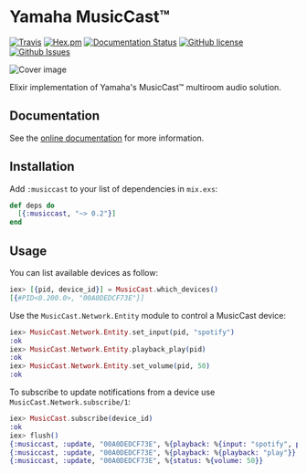 # Yamaha MusicCast™

[![Travis](https://img.shields.io/travis/almightycouch/musiccast.svg)](https://travis-ci.org/almightycouch/musiccast)
[![Hex.pm](https://img.shields.io/hexpm/v/musiccast.svg)](https://hex.pm/packages/musiccast)
[![Documentation Status](https://img.shields.io/badge/docs-hexdocs-blue.svg)](http://hexdocs.pm/musiccast)
[![GitHub license](https://img.shields.io/badge/license-MIT-blue.svg)](https://raw.githubusercontent.com/almightycouch/musiccast/master/LICENSE)
[![Github Issues](https://img.shields.io/github/issues/almightycouch/musiccast.svg)](http://github.com/almightycouch/musiccast/issues)

![Cover image](http://imgur.com/v2E6340.jpg)

Elixir implementation of Yamaha's MusicCast™ multiroom audio solution.

## Documentation

See the [online documentation](https://hexdocs.pm/musiccast/) for more information.

## Installation

Add `:musiccast` to your list of dependencies in `mix.exs`:

```elixir
def deps do
  [{:musiccast, "~> 0.2"}]
end
```

## Usage

You can list available devices as follow:

```elixir
iex> [{pid, device_id}] = MusicCast.which_devices()
[{#PID<0.200.0>, "00A0DEDCF73E"}]
```

Use the `MusicCast.Network.Entity` module to control a MusicCast device:

```elixir
iex> MusicCast.Network.Entity.set_input(pid, "spotify")
:ok
iex> MusicCast.Network.Entity.playback_play(pid)
:ok
iex> MusicCast.Network.Entity.set_volume(pid, 50)
:ok
```

To subscribe to update notifications from a device use `MusicCast.Network.subscribe/1`:

```elixir
iex> MusicCast.subscribe(device_id)
:ok
iex> flush()
{:musiccast, :update, "00A0DEDCF73E", %{playback: %{input: "spotify", playback: "pause"}}
{:musiccast, :update, "00A0DEDCF73E", %{playback: %{playback: "play"}}
{:musiccast, :update, "00A0DEDCF73E", %{status: %{volume: 50}}
```

